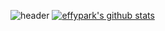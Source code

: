
![header](https://capsule-render.vercel.app/api?type=wave&color=auto&height=300&section=header&text=HYELINPARK%20&fontSize=60)
[![effypark's github stats](https://github-readme-stats.vercel.app/api?username=effypark)](https://github.com/effypark/github-readme-stats)
